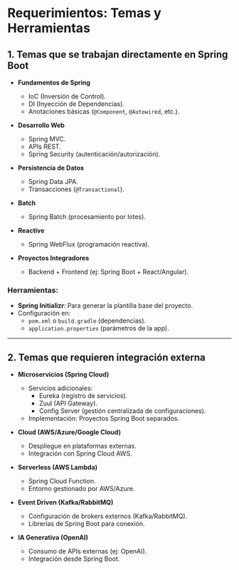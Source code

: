 # Requerimientos: Temas y Herramientas

## 1. Temas que se trabajan directamente en Spring Boot
- **Fundamentos de Spring**  
  - IoC (Inversión de Control).  
  - DI (Inyección de Dependencias).  
  - Anotaciones básicas (`@Component`, `@Autowired`, etc.).  

- **Desarrollo Web**  
  - Spring MVC.  
  - APIs REST.  
  - Spring Security (autenticación/autorización).  

- **Persistencia de Datos**  
  - Spring Data JPA.  
  - Transacciones (`@Transactional`).  

- **Batch**  
  - Spring Batch (procesamiento por lotes).  

- **Reactive**  
  - Spring WebFlux (programación reactiva).  

- **Proyectos Integradores**  
  - Backend + Frontend (ej: Spring Boot + React/Angular).  

### Herramientas:  
- **Spring Initializr**: Para generar la plantilla base del proyecto.  
- Configuración en:  
  - `pom.xml` o `build.gradle` (dependencias).  
  - `application.properties` (parámetros de la app).  

---

## 2. Temas que requieren integración externa
- **Microservicios (Spring Cloud)**  
  - Servicios adicionales:  
    - Eureka (registro de servicios).  
    - Zuul (API Gateway).  
    - Config Server (gestión centralizada de configuraciones).  
  - Implementación: Proyectos Spring Boot separados.  

- **Cloud (AWS/Azure/Google Cloud)**  
  - Despliegue en plataformas externas.  
  - Integración con Spring Cloud AWS.  

- **Serverless (AWS Lambda)**  
  - Spring Cloud Function.  
  - Entorno gestionado por AWS/Azure.  

- **Event Driven (Kafka/RabbitMQ)**  
  - Configuración de brokers externos (Kafka/RabbitMQ).  
  - Librerías de Spring Boot para conexión.  

- **IA Generativa (OpenAI)**  
  - Consumo de APIs externas (ej: OpenAI).  
  - Integración desde Spring Boot.  